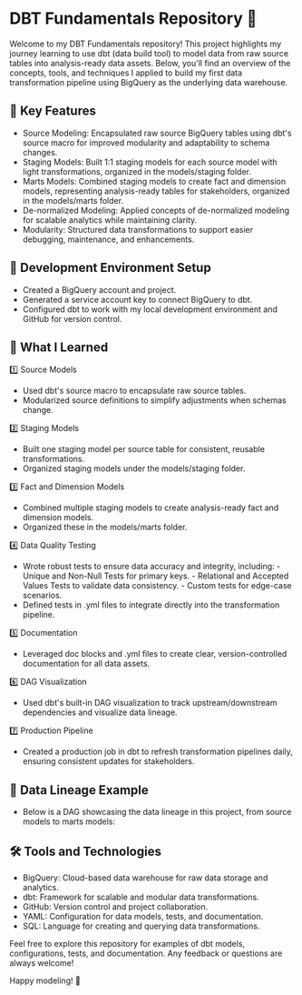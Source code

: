 # DBT Fundamentals Repository 🚀

Welcome to my DBT Fundamentals repository! This project highlights my journey learning to use dbt (data build tool) to model data from raw source tables into analysis-ready data assets. Below, you'll find an overview of the concepts, tools, and techniques I applied to build my first data transformation pipeline using BigQuery as the underlying data warehouse.

## 🌟 Key Features

  - Source Modeling: Encapsulated raw source BigQuery tables using dbt's source macro for improved modularity and adaptability to schema changes.
  - Staging Models: Built 1:1 staging models for each source model with light transformations, organized in the models/staging folder.
  - Marts Models: Combined staging models to create fact and dimension models, representing analysis-ready tables for stakeholders, organized in the models/marts folder.
  - De-normalized Modeling: Applied concepts of de-normalized modeling for scalable analytics while maintaining clarity.
  - Modularity: Structured data transformations to support easier debugging, maintenance, and enhancements.

## 🔧 Development Environment Setup

  - Created a BigQuery account and project.
  - Generated a service account key to connect BigQuery to dbt.
  - Configured dbt to work with my local development environment and GitHub for version control.

## 📖 What I Learned
1️⃣ Source Models

  - Used dbt's source macro to encapsulate raw source tables.
  - Modularized source definitions to simplify adjustments when schemas change.

2️⃣ Staging Models

  - Built one staging model per source table for consistent, reusable transformations.
  - Organized staging models under the models/staging folder.

3️⃣ Fact and Dimension Models

  - Combined multiple staging models to create analysis-ready fact and dimension models.
  - Organized these in the models/marts folder.

4️⃣ Data Quality Testing

  - Wrote robust tests to ensure data accuracy and integrity, including:
        - Unique and Non-Null Tests for primary keys.
        - Relational and Accepted Values Tests to validate data consistency.
        - Custom tests for edge-case scenarios.
  - Defined tests in .yml files to integrate directly into the transformation pipeline.

5️⃣ Documentation

  - Leveraged doc blocks and .yml files to create clear, version-controlled documentation for all data assets.

6️⃣ DAG Visualization

  - Used dbt's built-in DAG visualization to track upstream/downstream dependencies and visualize data lineage.

7️⃣ Production Pipeline

  - Created a production job in dbt to refresh transformation pipelines daily, ensuring consistent updates for stakeholders.

## 🌳 Data Lineage Example

- Below is a DAG showcasing the data lineage in this project, from source models to marts models:


## 🛠️ Tools and Technologies

  - BigQuery: Cloud-based data warehouse for raw data storage and analytics.
  - dbt: Framework for scalable and modular data transformations.
  - GitHub: Version control and project collaboration.
  - YAML: Configuration for data models, tests, and documentation.
  - SQL: Language for creating and querying data transformations.

Feel free to explore this repository for examples of dbt models, configurations, tests, and documentation. Any feedback or questions are always welcome!

Happy modeling! 🎉

